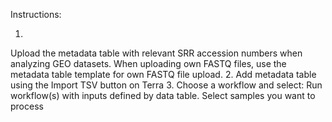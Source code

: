 Instructions:

1.
Upload the metadata table with relevant SRR accession numbers when analyzing GEO datasets.
When uploading own FASTQ files, use the metadata table template for own FASTQ file upload.
2.
Add metadata table using the Import TSV button on Terra
3.
Choose a workflow and select: Run workflow(s) with inputs defined by data table. 
Select samples you want to process


